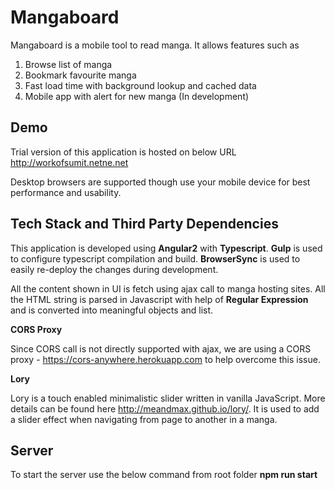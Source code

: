 Mangaboard
===================

Mangaboard is a mobile tool to read manga. It allows features such as
1. Browse list of manga
2. Bookmark favourite manga
3. Fast load time with background lookup and cached data
4. Mobile app with alert for new manga (In development)

Demo
--------

Trial version of this application is hosted on below URL
http://workofsumit.netne.net

Desktop browsers are supported though use your mobile device for best performance and usability.

Tech Stack and Third Party Dependencies
---------------------------------------------

This application is developed using **Angular2** with **Typescript**. **Gulp** is used to configure typescript compilation and build. **BrowserSync** is used to easily re-deploy the changes during development.

All the content shown in UI is fetch using ajax call to manga hosting sites. All the HTML string is parsed in Javascript with help of **Regular Expression** and is converted into meaningful objects and list. 

**CORS Proxy**

Since CORS call is not directly supported with ajax, we are using a CORS proxy - https://cors-anywhere.herokuapp.com to help overcome this issue.

**Lory**

Lory is a touch enabled minimalistic slider written in vanilla JavaScript. More details can be found here http://meandmax.github.io/lory/. It is used to add a slider effect when navigating from page to another in a manga.

Server
----------

To start the server use the below command from root folder
**npm run start**
